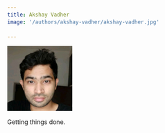 ```yaml
---
title: Akshay Vadher
image: '/authors/akshay-vadher/akshay-vadher.jpg'

---
```


<img src="/authors/akshay-vadher/akshay-vadher.jpg" alt="Akshay Vadher profile" width="150"/>

Getting things done.

<a target="_blank" href="https://github.com/akshayvadher"><i class="fab fa-github mr-1 ml-1"></i></i></a>
<a target="_blank" href="https://twitter.com/akshay_vadher"><i class="fab fa-twitter mr-1 ml-1"></i></a>
<a target="_blank" href="https://www.linkedin.com/in/akshayvadher"><i class="fab fa-linkedin mr-1 ml-1"></i></a>
<a target="_blank" href="https://goodreads.com/akshayvadher"><i class="fab fa-goodreads mr-1 ml-1"></i></a>
<a target="_blank" href="https://akshayvadher.github.io"><i class="fa fa-globe mr-1 ml-1"></i></a>
